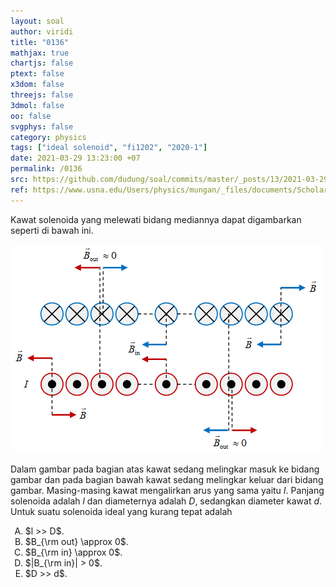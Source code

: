 ```yaml
---
layout: soal
author: viridi
title: "0136"
mathjax: true
chartjs: false
ptext: false
x3dom: false
threejs: false
3dmol: false
oo: false
svgphys: false
category: physics
tags: ["ideal solenoid", "fi1202", "2020-1"]
date: 2021-03-29 13:23:00 +07
permalink: /0136
src: https://github.com/dudung/soal/commits/master/_posts/13/2021-03-29-ideal-solenoid.md
ref: https://www.usna.edu/Users/physics/mungan/_files/documents/Scholarship/IdealSolenoid1.pdf
---
```

Kawat solenoida yang melewati bidang mediannya dapat digambarkan seperti di bawah ini.

![](/assets/img/0/13/0136.png)

Dalam gambar pada bagian atas kawat sedang melingkar masuk ke bidang gambar dan pada bagian bawah kawat sedang melingkar keluar dari bidang gambar. Masing-masing kawat mengalirkan arus yang sama yaitu $I$. Panjang solenoida adalah $l$ dan diameternya adalah $D$, sedangkan diameter kawat $d$. Untuk suatu solenoida ideal yang kurang tepat adalah

<ol type="A">
<li>$l >> D$.
<li>$B_{\rm out} \approx 0$.
<li>$B_{\rm in} \approx 0$.
<li>$|B_{\rm in}| > 0$.
<li>$D >> d$.
